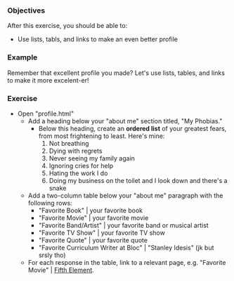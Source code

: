 ### Objectives

After this exercise, you should be able to:

- Use lists, tabls, and links to make an even better profile

### Example

Remember that excellent profile you made? Let's use lists, tables, and links to make it more excelent-er!

### Exercise

- Open "profile.html"
  - Add a heading below your "about me" section titled, "My Phobias."
    - Below this heading, create an **ordered list** of your greatest fears, from most frightening to least. Here's mine:
      1. Not breathing
      2. Dying with regrets
      3. Never seeing my family again
      4. Ignoring cries for help
      5. Hating the work I do
      6. Doing my business on the toilet and I look down and there's a snake
  - Add a two-column table below your "about me" paragraph with the following rows:
    - "Favorite Book" | your favorite book
    - "Favorite Movie" | your favorite movie
    - "Favorite Band/Artist" | your favorite band or musical artist
    - "Favorite TV Show" | your favorite TV show
    - "Favorite Quote" | your favorite quote
    - "Favorite Curriculum Writer at Bloc" | "Stanley Idesis" (jk but srsly tho)
  - For each response in the table, link to a relevant page, e.g. "Favorite Movie" | [Fifth Element](http://www.imdb.com/title/tt0119116/).
